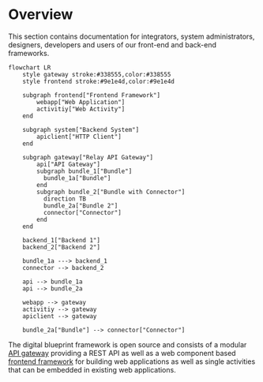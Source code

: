 # Overview

This section contains documentation for integrators, system administrators,
designers, developers and users of our front-end and back-end frameworks.

```mermaid
flowchart LR
    style gateway stroke:#338555,color:#338555
    style frontend stroke:#9e1e4d,color:#9e1e4d

    subgraph frontend["Frontend Framework"]
        webapp["Web Application"]
        activitiy["Web Activity"]
    end

    subgraph system["Backend System"]
        apiclient["HTTP Client"]
    end

    subgraph gateway["Relay API Gateway"]
        api["API Gateway"]
        subgraph bundle_1["Bundle"]
          bundle_1a["Bundle"]
        end
        subgraph bundle_2["Bundle with Connector"]
          direction TB
          bundle_2a["Bundle 2"]
          connector["Connector"]
        end
    end

    backend_1["Backend 1"]
    backend_2["Backend 2"]
    
    bundle_1a ---> backend_1
    connector --> backend_2

    api --> bundle_1a
    api --> bundle_2a

    webapp --> gateway
    activitiy --> gateway
    apiclient --> gateway

    bundle_2a["Bundle"] --> connector["Connector"]
```

The digital blueprint framework is open source and consists of a modular [API gateway](./relay) providing a REST
API as well as a web component based [frontend framework](./frontend) for
building web applications as well as single activities that can be embedded in
existing web applications.
